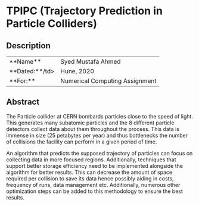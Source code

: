 # TPIPC (Trajectory Prediction in Particle Colliders)
## Description
<table>
  <tr>
    <td>**Name**</td>
    <td>Syed Mustafa Ahmed</td>
  </tr>
  <tr>
    <td>**Dated:**/td>
    <td>Hune, 2020</td>
  </tr>
  <tr>
    <td>**For:**</td>
    <td>Numerical Computing Assignment</td>
  </tr>
</table>

## Abstract
The Particle collider at CERN bombards particles close to the speed of light. This generates many subatomic particles and the 8 different particle detectors collect data about them throughout the process. This data is immense in size (25 petabytes per year) and thus bottlenecks the number of collisions the facility can perform in a given period of time.

An algorithm that predicts the supposed trajectory of particles can focus on collecting data in more focused regions. Additionally, techniques that support better storage efficiency need to be implemented alongside the algorithm for better results. This can decrease the amount of space required per collision to save its data hence possibly aiding in costs, frequency of runs, data management etc. Additionally, numerous other optimization steps can be added to this methodology to ensure the best results.
